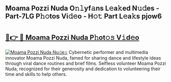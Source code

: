 ## Moama Pozzi Nuda O𝚗𝚕yf𝚊ns L𝚎a𝚔ed N𝚞𝚍es - Part-7LG P𝚑𝚘tos Vi𝚍𝚎o - H𝚘𝚝 Part L𝚎a𝚔s pjow6

# <h2><a href="http://kf0sby.oniu.top/?m=Moama+Pozzi+Nuda">🔗👉 🔴 Moama Pozzi Nuda P𝚑ot𝚘𝚜 V𝚒d𝚎o</a></h2>

[![Moama Pozzi Nuda Nu𝚍e𝚜](https://i.imgur.com/0qMVB7G.gif)](http://kf0sby.oniu.top/?m=Moama+Pozzi+Nuda)
Cybernetic performer and multimedia innovator Moama Pozzi Nuda, famed for sharing dance and lifestyle ideas through viral dance routines and brief films. Selfless volunteer Moama Pozzi Nuda, recognized for their generosity and dedication to volunteering their time and skills to help others.  
